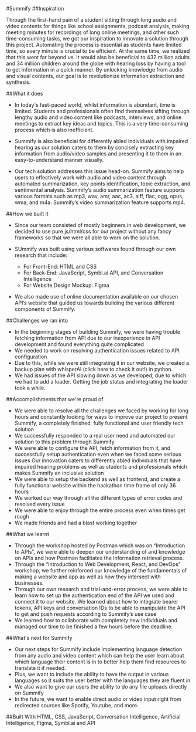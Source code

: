 #S u m m i f y 
 
 ##Inspiration

Through the first-hand pain of a student sitting through long audio and video contents for things like school assignments, podcast analysis, making meeting minutes for recordings of long online meetings, and other such time-consuming tasks, we got our inspiration to innovate a solution  through this project. Automating the process is essential as students have limited time, so every minute is crucial to be efficient. At the same time, we realized that this went far beyond us. It would also be beneficial to 432 million adults and 34 million children around the globe with hearing loss by having a tool to get information in a quick manner. By unlocking knowledge from audio and visual contents, our goal is to revolutionize information extraction and synthesis.

##What it does

- In today's fast-paced world, whilst information is abundant, time is limited. Students and professionals often find themselves sifting through lengthy audio and video content like podcasts, interviews, and online meetings to extract key ideas and topics. This is a very time-consuming process which is also inefficient.

- Summify is also beneficial for differently abled individuals with impaired hearing as our solution caters to them by concisely extracting key information from audio/video samples and presenting it to them in an easy-to-understand manner visually.

- Our tech solution addresses this issue head-on. Summify aims to help users to effectively work with audio and video content through automated summarization, key points identification, topic extraction, and sentimental analysis. Summify’s audio summarization feature supports various formats such as mp3, wav, amr, aac, ac3, aiff, flac, ogg, opus, wma, and m4a.
Summify’s video summarization feature supports mp4.


##How we built it
- Since our team consisted of mostly beginners in web development, we decided to use pure js/html/css for our project without any fancy frameworks so that we were all able to work on the solution.

- SUmmify was built using various softwares found through our own research that include:
  - For Front-End: HTML and CSS
  - For Back-End: JavaScript, Symbl.ai API, and Conversation Intelligence
  - For Website Design Mockup: Figma
- We also made use of online documentation available on our chosen API’s website that guided us towards building the various different components of Summify. 

##Challenges we ran into

- In the beginning stages of building Summify, we were having trouble fetching information from API due to our inexperience in API development and found everything quite complicated
- We needed to work on resolving authentication issues related to API configuration
- Due to this, while we were still integrating it in our website, we created a backup plan with whisperAI (click here to check it out!) in python. 
- We had issues of the API slowing down as we developed, due to which we had to add a loader. Getting the job status and integrating the loader took a while.

##Accomplishments that we're proud of


- We were able to resolve all the challenges we faced by working for long hours and constantly looking for ways to improve our project to present Summify, a completely finished, fully functional and user friendly tech solution
- We successfully responded to a real user need and automated our solution to this problem through Summify
- We were able to configure the API, fetch information from it, and successfully setup authentication even when we faced some serious issues
Our innovation caters to differently abled individuals that have impaired hearing problems as well as students and professionals which makes Summify an inclusive solution
- We were able to setup the backend as well as frontend, and create a fully functional website within the hackathon time frame of only 36 hours
- We worked our way through all the different types of error codes and resolved every issue
- We were able to enjoy through the entire process even when times get rough
- We made friends and had a blast working together

##What we learnt

- Through the workshop hosted by Postman which was on “Introduction to APIs”, we were able to deepen our understanding of and knowledge on APIs and how Postman facilitates the information retrieval process. 
- Through the “Introduction to Web Development, React, and DevOps” workshop, we further reinforced our knowledge of the fundamentals of making a website and app as well as how they intersect with businesses.
- Through our own research and trial-and-error process, we were able to learn how to set up the authentication end of the API we used and connect it to our website. We learned about how to integrate bearer tokens, API keys and conversation IDs to be able to manipulate the API to get and push requests according to Summify’s use case
- We learned how to collaborate with completely new individuals and managed our time to be finished a few hours before the deadline.

##What's next for Summify
- Our next steps for Summify include implementing language detection from any audio and video content which can help the user learn about which language their content is in to better help them find resources to translate it if needed.
- Plus, we want to include the ability to have the output in various languages so it suits the user better with the languages they are fluent in
- We also want to give our users the ability to do any file uploads directly on Summify
- In the future, we want to enable direct audio or video input right from redirected sources like Spotify, Youtube, and more.

##Built With
HTML, CSS, JavaScript, Conversation Intelligence, Artificial Intelligence, Figma, Symbl.ai and API
